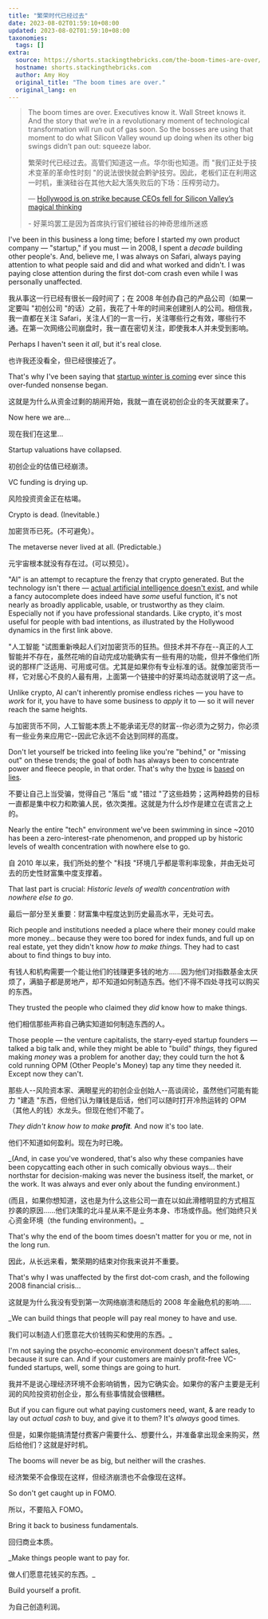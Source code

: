 ```yaml
---
title: "繁荣时代已经过去"
date: 2023-08-02T01:59:10+08:00
updated: 2023-08-02T01:59:10+08:00
taxonomies:
  tags: []
extra:
  source: https://shorts.stackingthebricks.com/the-boom-times-are-over/
  hostname: shorts.stackingthebricks.com
  author: Amy Hoy
  original_title: "The boom times are over."
  original_lang: en
---
```


> The boom times are over. Executives know it. Wall Street knows it. And the
> story that we’re in a revolutionary moment of technological transformation
> will run out of gas soon. So the bosses are using that moment to do what
> Silicon Valley wound up doing when its other big swings didn’t pan out:
> squeeze labor.
>
> 繁荣时代已经过去。高管们知道这一点。华尔街也知道。而
> "我们正处于技术变革的革命性时刻
> "的说法很快就会黔驴技穷。因此，老板们正在利用这一时机，重演硅谷在其他大起大落失败后的下场：压榨劳动力。
>
> —
> [Hollywood is on strike because CEOs fell for Silicon Valley’s magical thinking](https://www.latimes.com/business/technology/story/2023-07-21/column-hollywood-sag-aftra-strike-strike-silicon-valleys-magical-thinking)
>
> \- 好莱坞罢工是因为首席执行官们被硅谷的神奇思维所迷惑

I've been in this business a long time; before I started my own product company
— "startup," if you must — in 2008, I spent a _decade_ building other people's.
And, believe me, I was always on Safari, always paying attention to what people
said and did and what worked and didn't. I was paying close attention during the
first dot-com crash even while I was personally unaffected.

我从事这一行已经有很长一段时间了；在 2008 年创办自己的产品公司（如果一定要叫
"初创公司 "的话）之前，我花了十年的时间来创建别人的公司。相信我，我一直都在关注
Safari，关注人们的一言一行，关注哪些行之有效，哪些行不通。在第一次网络公司崩盘时，我一直在密切关注，即使我本人并未受到影响。

Perhaps I haven't seen it _all_, but it's real close.

也许我还没看全，但已经很接近了。

That's why I've been saying that
[startup winter is coming](https://stackingthebricks.com/startup-winter-is-coming-and-it-can-fuck-up-bootstrappers/)
ever since this over-funded nonsense began.

这就是为什么从资金过剩的胡闹开始，我就一直在说初创企业的冬天就要来了。

Now here we are…

现在我们在这里...

Startup valuations have collapsed.

初创企业的估值已经崩溃。

VC funding is drying up.

风险投资资金正在枯竭。

Crypto is dead. (Inevitable.)

加密货币已死。(不可避免）。

The metaverse never lived at all. (Predictable.)

元宇宙根本就没有存在过。(可以预见）。

"AI" is an attempt to recapture the frenzy that crypto generated. But the
technology isn't there —
[actual artificial intelligence doesn't exist](https://www.newyorker.com/science/annals-of-artificial-intelligence/there-is-no-ai),
and while a fancy autocomplete does indeed have _some_ useful function, it's not
nearly as broadly applicable, usable, or trustworthy as they claim. Especially
not if you have professional standards. Like crypto, it's most useful for people
with bad intentions, as illustrated by the Hollywood dynamics in the first link
above.

"人工智能
"试图重新唤起人们对加密货币的狂热。但技术并不存在--真正的人工智能并不存在，虽然花哨的自动完成功能确实有一些有用的功能，但并不像他们所说的那样广泛适用、可用或可信。尤其是如果你有专业标准的话。就像加密货币一样，它对居心不良的人最有用，上面第一个链接中的好莱坞动态就说明了这一点。

Unlike crypto, AI can't inherently promise endless riches — you have to _work_
for it, you have to have some business to _apply_ it to — so it will never reach
the same heights.

与加密货币不同，人工智能本质上不能承诺无尽的财富--你必须为之努力，你必须有一些业务来应用它--因此它永远不会达到同样的高度。

Don't let yourself be tricked into feeling like you're "behind," or "missing
out" on these trends; the goal of both has always been to concentrate power and
fleece people, in that order. That's why the
[hype](https://fortune.com/2023/07/19/chatgpt-accuracy-stanford-study) is
[based](https://time.com/6247678/openai-chatgpt-kenya-workers/) on
[lies](https://gizmodo.com/chatgpt-openai-ai-contractors-15-dollars-per-hour-1850415474).

不要让自己上当受骗，觉得自己 "落后 "或 "错过
"了这些趋势；这两种趋势的目标一直都是集中权力和欺骗人民，依次类推。这就是为什么炒作是建立在谎言之上的。

Nearly the entire "tech" environment we've been swimming in since ~2010 has been
a zero-interest-rate phenomenon, and propped up by historic levels of wealth
concentration with nowhere else to go.

自 2010 年以来，我们所处的整个 "科技
"环境几乎都是零利率现象，并由无处可去的历史性财富集中度支撑着。

That last part is crucial: _Historic levels of wealth concentration with nowhere
else to go_.

最后一部分至关重要：财富集中程度达到历史最高水平，无处可去。

Rich people and institutions needed a place where their money could make more
money… because they were too bored for index funds, and full up on real estate,
yet they didn't know _how to make things._ They had to cast about to find things
to buy into.

有钱人和机构需要一个能让他们的钱赚更多钱的地方......因为他们对指数基金太厌烦了，满脑子都是房地产，却不知道如何制造东西。他们不得不四处寻找可以购买的东西。

They trusted the people who claimed they _did_ know how to make things.

他们相信那些声称自己确实知道如何制造东西的人。

Those people — the venture capitalists, the starry-eyed startup founders —
talked a big talk and, while they might be able to "build" _things,_ they
figured making _money_ was a problem for another day; they could turn the hot &
cold running OPM (Other People's Money) tap any time they needed it. Except now
they can't.

那些人--风险资本家、满眼星光的初创企业创始人--高谈阔论，虽然他们可能有能力 "建造
"东西，但他们认为赚钱是后话，他们可以随时打开冷热运转的
OPM（其他人的钱）水龙头。但现在他们不能了。

_They didn't know how to make **profit**._ And now it's too late.

他们不知道如何盈利。现在为时已晚。

_(And, in case you've wondered, that's also why these companies have been
copycatting each other in such comically obvious ways… their northstar for
decision-making was never the business itself, the market, or the work. It was
always and ever only about the funding environment.)

(而且，如果你想知道，这也是为什么这些公司一直在以如此滑稽明显的方式相互抄袭的原因......他们决策的北斗星从来不是业务本身、市场或作品。他们始终只关心资金环境（the
funding environment)。_

That's why the end of the boom times doesn't matter for you or me, not in the
long run.

因此，从长远来看，繁荣期的结束对你我来说并不重要。

That's why I was unaffected by the first dot-com crash, and the following 2008
financial crisis…

这就是为什么我没有受到第一次网络崩溃和随后的 2008 年金融危机的影响......

_We can build things that people will pay real money to have and use.

我们可以制造人们愿意花大价钱购买和使用的东西。_

I'm not saying the psycho-economic environment doesn't affect sales, because it
sure can. And if your customers are mainly profit-free VC-funded startups, well,
some things are going to hurt.

我并不是说心理经济环境不会影响销售，因为它确实会。如果你的客户主要是无利润的风险投资初创企业，那么有些事情就会很糟糕。

But if you can figure out what paying customers need, want, & are ready to lay
out _actual cash_ to buy, and give it to them? It's _always_ good times.

但是，如果你能搞清楚付费客户需要什么、想要什么，并准备拿出现金来购买，然后给他们？这就是好时机。

The booms will never be as big, but neither will the crashes.

经济繁荣不会像现在这样，但经济崩溃也不会像现在这样。

So don't get caught up in FOMO.

所以，不要陷入 FOMO。

Bring it back to business fundamentals.

回归商业本质。

_Make things people want to pay for.

做人们愿意花钱买的东西。_

Build yourself a profit.

为自己创造利润。
